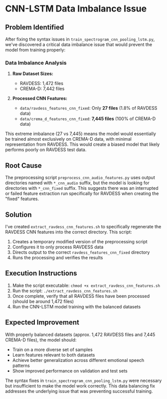 # CNN-LSTM Data Imbalance Issue

## Problem Identified

After fixing the syntax issues in `train_spectrogram_cnn_pooling_lstm.py`, we've discovered a critical data imbalance issue that would prevent the model from training properly:

### Data Imbalance Analysis

1. **Raw Dataset Sizes:**
   - RAVDESS: 1,472 files
   - CREMA-D: 7,442 files

2. **Processed CNN Features:**
   - `data/ravdess_features_cnn_fixed`: Only **27 files** (1.8% of RAVDESS data)
   - `data/crema_d_features_cnn_fixed`: **7,445 files** (100% of CREMA-D data)

This extreme imbalance (27 vs 7,445) means the model would essentially be trained almost exclusively on CREMA-D data, with minimal representation from RAVDESS. This would create a biased model that likely performs poorly on RAVDESS test data.

## Root Cause

The preprocessing script `preprocess_cnn_audio_features.py` uses output directories named with `*_cnn_audio` suffix, but the model is looking for directories with `*_cnn_fixed` suffix. This suggests there was an interrupted or failed feature extraction run specifically for RAVDESS when creating the "fixed" features.

## Solution

I've created `extract_ravdess_cnn_features.sh` to specifically regenerate the RAVDESS CNN features into the correct directory. This script:

1. Creates a temporary modified version of the preprocessing script
2. Configures it to only process RAVDESS data
3. Directs output to the correct `ravdess_features_cnn_fixed` directory 
4. Runs the processing and verifies the results

## Execution Instructions

1. Make the script executable: `chmod +x extract_ravdess_cnn_features.sh`
2. Run the script: `./extract_ravdess_cnn_features.sh`
3. Once complete, verify that all RAVDESS files have been processed (should be around 1,472 files)
4. Run the CNN-LSTM model training with the balanced datasets

## Expected Improvement

With properly balanced datasets (approx. 1,472 RAVDESS files and 7,445 CREMA-D files), the model should:
- Train on a more diverse set of samples
- Learn features relevant to both datasets
- Achieve better generalization across different emotional speech patterns
- Show improved performance on validation and test sets

The syntax fixes in `train_spectrogram_cnn_pooling_lstm.py` were necessary but insufficient to make the model work correctly. This data balancing fix addresses the underlying issue that was preventing successful training.
